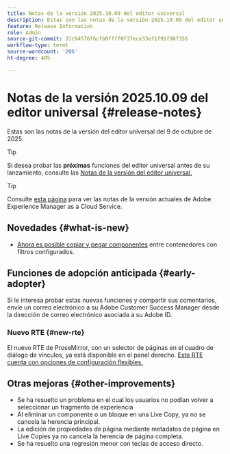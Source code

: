 ```yaml
---
title: Notas de la versión 2025.10.09 del editor universal
description: Estas son las notas de la versión 2025.10.09 del editor universal.
feature: Release Information
role: Admin
source-git-commit: 31c94576f6cfb0ffff0f37ece33ef1f91f98f356
workflow-type: tm+mt
source-wordcount: '206'
ht-degree: 40%

---
```



# Notas de la versión 2025.10.09 del editor universal {#release-notes}

Estas son las notas de la versión del editor universal del 9 de octubre de 2025.

>[!TIP]
>
>Si desea probar las **próximas** funciones del editor universal antes de su lanzamiento, consulte las [Notas de la versión del editor universal.](/help/release-notes/universal-editor/preview.md)

>[!TIP]
>
>Consulte [esta página](/help/release-notes/release-notes-cloud/release-notes-current.md) para ver las notas de la versión actuales de Adobe Experience Manager as a Cloud Service.

## Novedades {#what-is-new}

* [Ahora es posible copiar y pegar componentes](/help/sites-cloud/authoring/universal-editor/authoring.md#copy-paste) entre contenedores con filtros configurados.

## Funciones de adopción anticipada {#early-adopter}

Si le interesa probar estas nuevas funciones y compartir sus comentarios, envíe un correo electrónico a su Adobe Customer Success Manager desde la dirección de correo electrónico asociada a su Adobe ID.

### Nuevo RTE {#new-rte}

El nuevo RTE de ProseMirror, con un selector de páginas en el cuadro de diálogo de vínculos, ya está disponible en el panel derecho. [Este RTE cuenta con opciones de configuración flexibles.](/help/implementing/universal-editor/configure-rte.md)

## Otras mejoras {#other-improvements}

* Se ha resuelto un problema en el cual los usuarios no podían volver a seleccionar un fragmento de experiencia
* Al eliminar un componente o un bloque en una Live Copy, ya no se cancela la herencia principal.
* La edición de propiedades de página mediante metadatos de página en Live Copies ya no cancela la herencia de página completa.
* Se ha resuelto una regresión menor con teclas de acceso directo.
